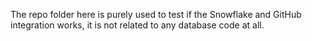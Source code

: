 The repo folder here is purely used to test if the Snowflake and GitHub integration works, it is not related to any database code at all.
